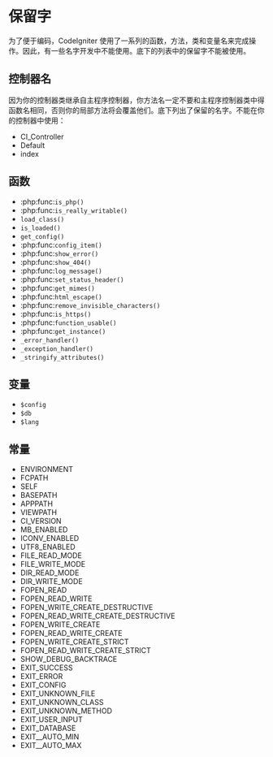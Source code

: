 # 保留字

为了便于编码，CodeIgniter 使用了一系列的函数，方法，类和变量名来完成操作。因此，有一些名字开发中不能使用。底下的列表中的保留字不能被使用。

## 控制器名

因为你的控制器类继承自主程序控制器，你方法名一定不要和主程序控制器类中得函数名相同，否则你的局部方法将会覆盖他们。底下列出了保留的名字。不能在你的控制器中使用：


-  CI_Controller
-  Default
-  index

## 函数

-  :php:func:`is_php()`
-  :php:func:`is_really_writable()`
-  `load_class()`
-  `is_loaded()`
-  `get_config()`
-  :php:func:`config_item()`
-  :php:func:`show_error()`
-  :php:func:`show_404()`
-  :php:func:`log_message()`
-  :php:func:`set_status_header()`
-  :php:func:`get_mimes()`
-  :php:func:`html_escape()`
-  :php:func:`remove_invisible_characters()`
-  :php:func:`is_https()`
-  :php:func:`function_usable()`
-  :php:func:`get_instance()`
-  `_error_handler()`
-  `_exception_handler()`
-  `_stringify_attributes()`

## 变量

-  `$config`
-  `$db`
-  `$lang`

## 常量

-  ENVIRONMENT
-  FCPATH
-  SELF
-  BASEPATH
-  APPPATH
-  VIEWPATH
-  CI_VERSION
-  MB_ENABLED
-  ICONV_ENABLED
-  UTF8_ENABLED
-  FILE_READ_MODE
-  FILE_WRITE_MODE
-  DIR_READ_MODE
-  DIR_WRITE_MODE
-  FOPEN_READ
-  FOPEN_READ_WRITE
-  FOPEN_WRITE_CREATE_DESTRUCTIVE
-  FOPEN_READ_WRITE_CREATE_DESTRUCTIVE
-  FOPEN_WRITE_CREATE
-  FOPEN_READ_WRITE_CREATE
-  FOPEN_WRITE_CREATE_STRICT
-  FOPEN_READ_WRITE_CREATE_STRICT
-  SHOW_DEBUG_BACKTRACE
-  EXIT_SUCCESS
-  EXIT_ERROR
-  EXIT_CONFIG
-  EXIT_UNKNOWN_FILE
-  EXIT_UNKNOWN_CLASS
-  EXIT_UNKNOWN_METHOD
-  EXIT_USER_INPUT
-  EXIT_DATABASE
-  EXIT__AUTO_MIN
-  EXIT__AUTO_MAX
